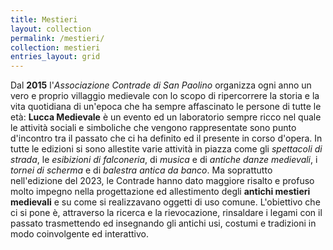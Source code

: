```yaml
---
title: Mestieri
layout: collection
permalink: /mestieri/
collection: mestieri
entries_layout: grid
---
```


Dal **2015** l'*Associazione Contrade di San Paolino* organizza ogni anno un vero e proprio villaggio medievale con lo scopo di ripercorrere la storia e la vita quotidiana di un'epoca che ha sempre affascinato le persone di tutte le età: **Lucca Medievale** è un evento ed un laboratorio sempre ricco nel quale le attività sociali e simboliche che vengono rappresentate sono punto d'incontro tra il passato che ci ha definito ed il presente in corso d'opera. In tutte le edizioni si sono allestite varie attività in piazza come gli *spettacoli di strada*, le *esibizioni di falconeria*, di *musica* e di *antiche danze medievali*, i *tornei di scherma* e di *balestra antica da banco*. Ma soprattutto nell'edizione del 2023, le Contrade hanno dato maggiore risalto e profuso molto impegno nella progettazione ed allestimento degli **antichi mestieri medievali** e su come si realizzavano oggetti di uso comune. L'obiettivo che ci si pone è, attraverso la ricerca e la rievocazione, rinsaldare i legami con il passato trasmettendo ed insegnando gli antichi usi, costumi e tradizioni in modo coinvolgente ed interattivo.
